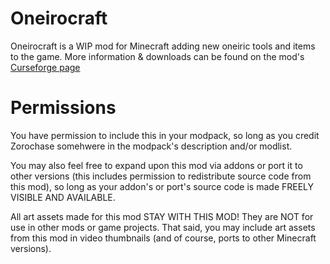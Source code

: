 # Oneirocraft

Oneirocraft is a WIP mod for Minecraft adding new oneiric tools and items to the game.
More information & downloads can be found on the mod's [Curseforge page](https://www.curseforge.com/minecraft/mc-mods/oneirocraft)

# Permissions

You have permission to include this in your modpack, so long as you credit Zorochase somehwere in the modpack's description and/or modlist.

You may also feel free to expand upon this mod via addons or port it to other versions (this includes permission to redistribute source code from this mod), so long as your addon's or port's source code is made FREELY VISIBLE AND AVAILABLE.

All art assets made for this mod STAY WITH THIS MOD! They are NOT for use in other mods or game projects.
That said, you may include art assets from this mod in video thumbnails (and of course, ports to other Minecraft versions).

